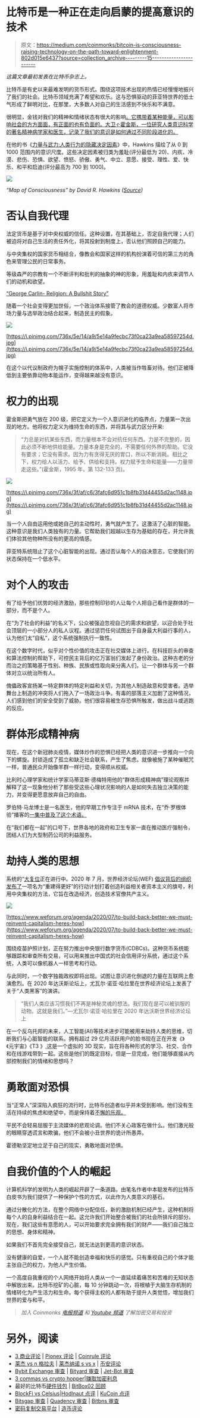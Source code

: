 # 比特币是一种正在走向启蒙的提高意识的技术

> 原文：<https://medium.com/coinmonks/bitcoin-is-consciousness-raising-technology-on-the-path-toward-enlightenment-802d015e6437?source=collection_archive---------15----------------------->

*这篇文章最初发表在比特币杂志上。*

比特币是有史以来最难发明的货币形式。围绕这项技术出现的热情已经慢慢地振兴了我们的社会。比特币领域充满了希望和欢乐。这与恐惧驱动的菲亚特世界的低士气形成了鲜明对比，在那里，大多数人对自己的生活感到不快乐和不满意。

很明显，金钱对我们的精神和情绪状态有很大的影响[。它携带着某种能量，可以影响社会的方方面面，有正面的也有负面的。大卫·r·霍金斯，一位研究人类意识科学的著名精神病学家和医生，记录了我们的意识是如何通过不同阶段进化的。](https://bitcoinmagazine.com/tags/philosophy)

在他的书《[力量与武力:人类行为的隐藏决定因素](https://www.amazon.com/Power-vs-Force-David-Hawkins-ebook/dp/B00EJBABS2)》中，Hawkins 描绘了从 0 到 1000 范围内的意识尺度。这些决定因素被归类为羞耻(评分最低为 20)、内疚、冷漠、悲伤、恐惧、欲望、愤怒、骄傲、勇气、中立、意愿、接受、理性、爱、快乐、和平和启迪(评分最高为 700 到 1000)。

![](img/9ac61bb75ace57743d64e749ad849840.png)

*“Map of Consciousness” by David R. Hawkins (*[*Source*](https://alexhickman.co.uk/wp-content/uploads/2021/01/map-of-consciousness-300x406.jpg)*)*

# 否认自我代理

法定货币是基于对中央权威的信任。这种设置，在其基础上，否定自我代理；人们被迫将对自己生活的责任外化，将其投射到制度上，否认他们照顾自己的能力。

与中央集权的国家货币相结合，像教会和国家这样的机构扮演着可信的第三方的角色来管理公民的日常事务。

等级森严的宗教有一个不断评判和批判的抽象的神的形象，用羞耻和内疚来调节人们的动机和欲望。

[“George Carlin- Religion: A Bullshit Story”](https://www.youtube.com/watch?v=GoYyiNRtMEE)

随着一个社会变得更加世俗，一个政治体系接管了教会的道德权威。少数富人将市场力量与选举政治结合起来，制造民主的假象。

![](img/7559f6c9bf37774ffc89353be8a71395.png)

[https://i.pinimg.com/736x/5e/14/a9/5e14a9fecbc73f0ca23a9ea58597254d.jpg](https://i.pinimg.com/736x/5e/14/a9/5e14a9fecbc73f0ca23a9ea58597254d.jpg)

在这个以代议制政府为幌子实施控制的体系中，人类被当作牲畜对待。他们正被降低到主要依靠动物本能运作，变得越来越没有意识。

# 权力的出现

霍金斯把勇气放在 200 级，把它定义为一个人意识进化的临界点，力量第一次出现的地方。他将权力定义为维持生命的东西，并将其与武力区分开来:

> “力总是对抗某些东西，而力量根本不会对抗任何东西。力是不完整的，因此必须不断地供给能量。力量本身是完全的，不需要任何外界的帮助。它没有要求；它没有需求。因为力有贪得无厌的胃口，所以不断消耗。相比之下，权力给人以活力、给予、供给和支持。权力赋予生命和能量——力量带走这些。”(霍金斯，1995 年，第 132-133 页)。

![](img/90899c18f6ad8b9d5e1a69d93c0ef2c7.png)

[https://i.pinimg.com/736x/3f/af/c6/3fafc6d951c1b8fb31d44455d2ac1148.jpg](https://i.pinimg.com/736x/3f/af/c6/3fafc6d951c1b8fb31d44455d2ac1148.jpg)

当一个人自由运用他或她自己的主动性时，勇气就产生了。这激活了心脏的智能。这种意识是我们人类独有的力量。它帮助我们超越以生存为基础的存在，并允许我们体验其他物种所没有的更高的情感。

菲亚特系统阻止了这个心脏智能的出现。通过否认每个人的自决意志，它使我们的状态保持在一个低水平。

# 对个人的攻击

有了给予他们优势的经济激励，那些控制印钞的人让每个人把自己看作是群体的一部分，而不是个人。

在“为了社会的利益”的名义下，公众被强迫忽视自己的需求和欲望，以迎合处于社会顶层的一小部分人的私人议程。通过惩罚任何试图出于自身最大利益行事的人，认为他们太“自私”，这个系统强制执行一致性。

在这个数字时代，似乎对个性价值的攻击正在社交媒体上进行。在科技巨头的审查和算法控制的帮助下，可控民主背后的亿万富翁们发起了身份政治。这种古老的分而治之的策略基于性别、种族、民族或性取向来分离人们，让一个群体与另一个群体对立以统治所有人。

傀儡政客宣扬某一特定群体的特定利益和关切，为其他人制造敌意和受害者。选举舞台上制造的冲突将人们拖入了一场政治斗争。有毒的部落主义加剧了这种情况，人们感到他们的安全受到了威胁。他们很容易被生存恐惧所触发，做出战斗或逃跑的反应。

# 群体形成精神病

现在，在这个新冠肺炎疫情，媒体炒作的恐惧已经把人类的意识进一步推向一个向下的螺旋。封锁造成了孤立和缺乏社会联系，产生了焦虑。就像被施了某种催眠咒一样，普通民众开始像羊群一样行动，变得顺从权威。

比利时心理学家和统计学家马蒂亚斯·德梅特用他的“群体形成精神病”理论观察并解释了这一现象他分析了那些受这些心理状况影响的人是如何失去独立决策的能力，并变得更愿意放弃自己的自由。

罗伯特·马龙博士是一名医生，他的早期工作专注于 mRNA 技术，在“乔·罗根体验”播客的[一集中普及了这个术语。](https://open.spotify.com/episode/3SCsueX2bZdbEzRtKOCEyT?si=f1d4f58a6f834ff7)

在“我们都在一起”的口号下，世界各地的政府和卫生专家一直在推动医疗强制令，团结人们为大型制药公司的利益服务。

# 劫持人类的思想

系统的“[大复位](https://www.weforum.org/great-reset/)正在进行中。2020 年 7 月，世界经济论坛(WEF) [倡议背后的组织发布了](https://www3.weforum.org/docs/WEF_Building_Back_Better_2020.pdf)一项名为“重建得更好”的行动计划打着创造利益相关者资本主义的旗号，利用中央集权的方法，它旨在改造经济，创造技术官僚共产主义。

![](img/a210ad745db8bee61b74347e32372748.png)

[https://www.weforum.org/agenda/2020/07/to-build-back-better-we-must-reinvent-capitalism-heres-how](https://www.weforum.org/agenda/2020/07/to-build-back-better-we-must-reinvent-capitalism-heres-how)

围绕疫苗护照计划，正在努力推出中央银行数字货币(CDBCs)。这种货币系统能够跟踪和审查所有交易，可以用来推出中国式的社会信用评分系统，通过这个系统，人类可以像机器人一样思考和行动。

与此同时，一个数字独裁政权即将出现。试图让意识进化倒退的力量在互联网上愈演愈烈。在 2020 年达沃斯论坛上，尤瓦尔·诺亚·哈拉里在世界经济论坛上发表了关于“人类黑客”的演讲。

> “我们人类应该习惯我们不再是神秘灵魂的想法。我们现在是可以被驯服的动物。这就是我们。”—尤瓦尔·诺亚·哈拉里在 2020 年达沃斯世界经济论坛上

在一个反乌托邦的未来，人工智能(AI)等技术进步可能被用来劫持人类的思维，切断我们与心脏智能的联系。拥有超过 29 亿月活跃用户的脸书现在正在开发《》《元宇宙》《T3 》,这是一个虚拟的 3D 现实，旨在将各种形式的学习、社交、合作和在线游戏带到一起。这些是他们的既定目标，但是一旦完成，他们能够直接从内部控制我们的情绪和思想吗？

# 勇敢面对恐惧

当“正常人”深深陷入疯狂的流行时，比特币创造者似乎并未受到影响。他们没有生活在持续的焦虑和绝望中，而是保持着[不懈的乐观。](https://breedlove22.medium.com/bitcoin-is-hope-bedce21b3648)

平民不会轻易屈服于主流媒体的悲观论调。他们不关心政客在做什么。他们激光般的眼睛穿透谎言和欺骗，他们不会被小丑世界的诡计所愚弄。

霍德勒坚定地立足于自己的现实，勇敢地面对恐惧。

# 自我价值的个人的崛起

计算机科学的发明为人类的崛起开辟了一条道路。由笔名作者中本聪发布的比特币白皮书为我们提供了一种保护个性的方式，以此作为人类意义的基石。

通过分散化的方法，在整个网络中分配信任，新的激励机制已经产生，这种机制将每个人的自身利益结合在一起。这允许我们开始整合被我们的社会所排斥的部分。现在，我们这些有意愿的人，可以开始要求完全拥有我们的财产——我们自己独立的思想、身体和精神。

如果我们不首先完全接受自己，就无法达到更高的意识状态。

没有健康的自爱，一个人就不能创造幸福和快乐的感觉。只有重视自己的个体才能主张自己的权力，为他人产生价值。

一个高度自我重视的个人网络开始将人类从一个一直延续着痛苦和苦难的无知状态中解放出来。比特币挖矿的心脏，每 10 分钟跳动一次，将根植于大脑生存机制的情绪转化为产生活力和生命。每个获得主权的人都有助于提升人类觉悟，增加我们世界的爱与和平。

> *加入 Coinmonks* [*电报频道*](https://t.me/coincodecap) *和* [*Youtube 频道*](https://www.youtube.com/c/coinmonks/videos) *了解加密交易和投资*

# 另外，阅读

*   [3 商业评论](/coinmonks/3commas-review-an-excellent-crypto-trading-bot-2020-1313a58bec92) | [Pionex 评论](https://coincodecap.com/pionex-review-exchange-with-crypto-trading-bot) | [Coinrule 评论](/coinmonks/coinrule-review-2021-a-beginner-friendly-crypto-trading-bot-daf0504848ba)
*   [莱杰 vs n 格拉夫](/coinmonks/ledger-vs-ngrave-zero-7e40f0c1d694) | [莱杰纳诺 s vs x](/coinmonks/ledger-nano-s-vs-x-battery-hardware-price-storage-59a6663fe3b0) | [币安评论](/coinmonks/binance-review-ee10d3bf3b6e)
*   [Bybit Exchange 审查](/coinmonks/bybit-exchange-review-dbd570019b71) | [Bityard 审查](https://coincodecap.com/bityard-reivew) | [Jet-Bot 审查](https://coincodecap.com/jet-bot-review)
*   [3 commas vs crypto hopper](/coinmonks/3commas-vs-pionex-vs-cryptohopper-best-crypto-bot-6a98d2baa203)|[赚取加密利息](/coinmonks/earn-crypto-interest-b10b810fdda3)
*   最好的比特币[硬件钱包](/coinmonks/hardware-wallets-dfa1211730c6) | [BitBox02 回顾](/coinmonks/bitbox02-review-your-swiss-bitcoin-hardware-wallet-c36c88fff29)
*   [BlockFi vs Celsius](/coinmonks/blockfi-vs-celsius-vs-hodlnaut-8a1cc8c26630)|[Hodlnaut 点评](/coinmonks/hodlnaut-review-best-way-to-hodl-is-to-earn-interest-on-your-bitcoin-6658a8c19edf) | [KuCoin 点评](https://coincodecap.com/kucoin-review)
*   [Bitsgap 审查](/coinmonks/bitsgap-review-a-crypto-trading-bot-that-makes-easy-money-a5d88a336df2) | [Quadency 审查](/coinmonks/quadency-review-a-crypto-trading-automation-platform-3068eaa374e1) | [Bitbns 审查](/coinmonks/bitbns-review-38256a07e161)
*   [密码复制交易平台](/coinmonks/top-10-crypto-copy-trading-platforms-for-beginners-d0c37c7d698c) | [造币评论](/coinmonks/coinmama-review-ace5641bde6e)